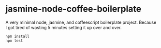 jasmine-node-coffee-boilerplate
========================

A very minimal node, jasmine, and coffeescript boilerplate project. Because I got tired of wasting 5 minutes setting it up over and over.

```
npm install
npm test
```
